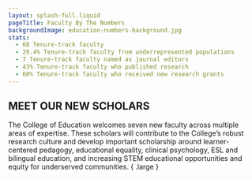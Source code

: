 ```yaml
---
layout: splash-full.liquid
pageTitle: Faculty By The Numbers
backgroundImage: education-numbers-background.jpg
stats: 
  - 68 Tenure-track faculty
  - 29.4% Tenure-track faculty from underrepresented populations
  - 7 Tenure-track faculty named as journal editors
  - 43% Tenure-track faculty who published research
  - 60% Tenure-track faculty who received new research grants
---
```

## MEET OUR NEW SCHOLARS
The College of Education welcomes seven new faculty across multiple areas of expertise. These scholars will contribute to the College’s robust research culture and develop important scholarship around learner-centered pedagogy, educational equality, clinical psychology, ESL and bilingual education, and increasing STEM educational opportunities and equity for underserved communities. { .large }